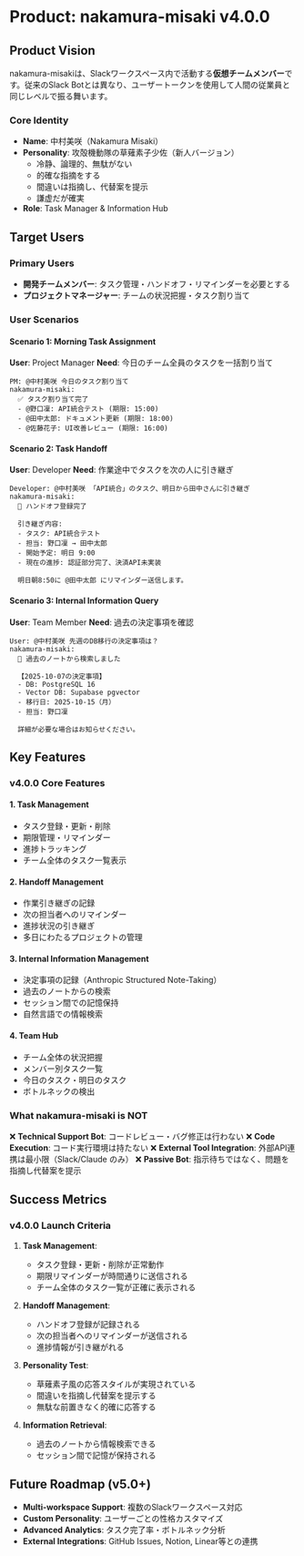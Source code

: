 # Product: nakamura-misaki v4.0.0

## Product Vision

nakamura-misakiは、Slackワークスペース内で活動する**仮想チームメンバー**です。従来のSlack Botとは異なり、ユーザートークンを使用して人間の従業員と同じレベルで振る舞います。

### Core Identity

- **Name**: 中村美咲（Nakamura Misaki）
- **Personality**: 攻殻機動隊の草薙素子少佐（新人バージョン）
  - 冷静、論理的、無駄がない
  - 的確な指摘をする
  - 間違いは指摘し、代替案を提示
  - 謙虚だが確実
- **Role**: Task Manager & Information Hub

## Target Users

### Primary Users
- **開発チームメンバー**: タスク管理・ハンドオフ・リマインダーを必要とする
- **プロジェクトマネージャー**: チームの状況把握・タスク割り当て

### User Scenarios

#### Scenario 1: Morning Task Assignment
**User**: Project Manager
**Need**: 今日のチーム全員のタスクを一括割り当て

```
PM: @中村美咲 今日のタスク割り当て
nakamura-misaki:
  ✅ タスク割り当て完了
  - @野口凜: API統合テスト (期限: 15:00)
  - @田中太郎: ドキュメント更新 (期限: 18:00)
  - @佐藤花子: UI改善レビュー (期限: 16:00)
```

#### Scenario 2: Task Handoff
**User**: Developer
**Need**: 作業途中でタスクを次の人に引き継ぎ

```
Developer: @中村美咲 「API統合」のタスク、明日から田中さんに引き継ぎ
nakamura-misaki:
  📝 ハンドオフ登録完了

  引き継ぎ内容:
  - タスク: API統合テスト
  - 担当: 野口凜 → 田中太郎
  - 開始予定: 明日 9:00
  - 現在の進捗: 認証部分完了、決済API未実装

  明日朝8:50に @田中太郎 にリマインダー送信します。
```

#### Scenario 3: Internal Information Query
**User**: Team Member
**Need**: 過去の決定事項を確認

```
User: @中村美咲 先週のDB移行の決定事項は？
nakamura-misaki:
  📖 過去のノートから検索しました

  【2025-10-07の決定事項】
  - DB: PostgreSQL 16
  - Vector DB: Supabase pgvector
  - 移行日: 2025-10-15（月）
  - 担当: 野口凜

  詳細が必要な場合はお知らせください。
```

## Key Features

### v4.0.0 Core Features

#### 1. Task Management
- タスク登録・更新・削除
- 期限管理・リマインダー
- 進捗トラッキング
- チーム全体のタスク一覧表示

#### 2. Handoff Management
- 作業引き継ぎの記録
- 次の担当者へのリマインダー
- 進捗状況の引き継ぎ
- 多日にわたるプロジェクトの管理

#### 3. Internal Information Management
- 決定事項の記録（Anthropic Structured Note-Taking）
- 過去のノートからの検索
- セッション間での記憶保持
- 自然言語での情報検索

#### 4. Team Hub
- チーム全体の状況把握
- メンバー別タスク一覧
- 今日のタスク・明日のタスク
- ボトルネックの検出

### What nakamura-misaki is NOT

❌ **Technical Support Bot**: コードレビュー・バグ修正は行わない
❌ **Code Execution**: コード実行環境は持たない
❌ **External Tool Integration**: 外部API連携は最小限（Slack/Claude のみ）
❌ **Passive Bot**: 指示待ちではなく、問題を指摘し代替案を提示

## Success Metrics

### v4.0.0 Launch Criteria

1. **Task Management**:
   - タスク登録・更新・削除が正常動作
   - 期限リマインダーが時間通りに送信される
   - チーム全体のタスク一覧が正確に表示される

2. **Handoff Management**:
   - ハンドオフ登録が記録される
   - 次の担当者へのリマインダーが送信される
   - 進捗情報が引き継がれる

3. **Personality Test**:
   - 草薙素子風の応答スタイルが実現されている
   - 間違いを指摘し代替案を提示する
   - 無駄な前置きなく的確に応答する

4. **Information Retrieval**:
   - 過去のノートから情報検索できる
   - セッション間で記憶が保持される

## Future Roadmap (v5.0+)

- **Multi-workspace Support**: 複数のSlackワークスペース対応
- **Custom Personality**: ユーザーごとの性格カスタマイズ
- **Advanced Analytics**: タスク完了率・ボトルネック分析
- **External Integrations**: GitHub Issues, Notion, Linear等との連携

